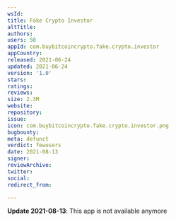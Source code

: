 ```yaml
---
wsId: 
title: Fake Crypto Investor
altTitle: 
authors: 
users: 50
appId: com.buybitcoincrypto.fake.crypto.investor
appCountry: 
released: 2021-06-24
updated: 2021-06-24
version: '1.0'
stars: 
ratings: 
reviews: 
size: 2.3M
website: 
repository: 
issue: 
icon: com.buybitcoincrypto.fake.crypto.investor.png
bugbounty: 
meta: defunct
verdict: fewusers
date: 2021-08-13
signer: 
reviewArchive: 
twitter: 
social: 
redirect_from: 

---
```


**Update 2021-08-13**: This app is not available anymore

